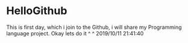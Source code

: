 # HelloGithub
This is first day, which i join to the Github, i will share my Programming language project.
                                                                        Okay lets do it ^ ^
                                                                       2019/10/11 21:41:40
